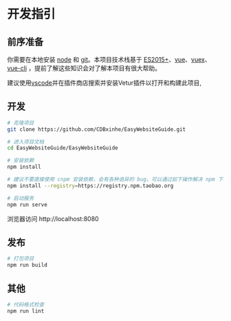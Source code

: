 # 开发指引

## 前序准备

你需要在本地安装 [node](http://nodejs.org/) 和 [git](https://git-scm.com/)。本项目技术栈基于 [ES2015+](http://es6.ruanyifeng.com/)、[vue](https://cn.vuejs.org/index.html)、[vuex](https://vuex.vuejs.org/zh-cn/)、[vue-cli](https://github.com/vuejs/vue-cli) ，提前了解这些知识会对了解本项目有很大帮助。

建议使用[vscode](https://code.visualstudio.com/)并在插件商店搜索并安装Vetur插件以打开和构建此项目,

## 开发

```bash
# 克隆项目
git clone https://github.com/CDBxinhe/EasyWebsiteGuide.git

# 进入项目文档
cd EasyWebsiteGuide/EasyWebsiteGuide

# 安装依赖
npm install

# 建议不要直接使用 cnpm 安装依赖，会有各种诡异的 bug。可以通过如下操作解决 npm 下载速度慢的问题
npm install --registry=https://registry.npm.taobao.org

# 启动服务
npm run serve

```

浏览器访问 http://localhost:8080

## 发布

```bash
# 打包项目
npm run build
```

## 其他

```bash
# 代码格式检查
npm run lint
```

